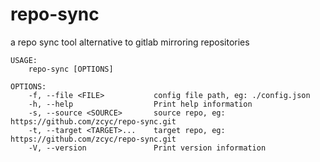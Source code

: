 # repo-sync
a repo sync tool alternative to gitlab mirroring repositories

```
USAGE:
    repo-sync [OPTIONS]

OPTIONS:
    -f, --file <FILE>           config file path, eg: ./config.json
    -h, --help                  Print help information
    -s, --source <SOURCE>       source repo, eg: https://github.com/zcyc/repo-sync.git
    -t, --target <TARGET>...    target repo, eg: https://github.com/zcyc/repo-sync.git
    -V, --version               Print version information
```
